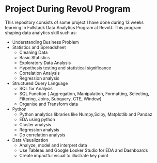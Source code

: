 # Project During RevoU Program #

This repository consists of some project I have done during 13 weeks learning in Fullstack Data Analytics Program at RevoU. This program shaping data analytics skill such as:
* Understanding Business Problem
* Statistics and Spreadsheet
  * Cleaning Data
  * Basic Statistics
  * Exploratory Data Analysis
  * Hypothesis testing and statistical significance
  * Correlation Analysis
  * Regression analysis
* Structured Query Language
  * SQL for Analysis
  * SQL Function ( Aggregation, Manipulation, Formatting, Selecting, Filtering, Joins, Subquery, CTE, Window)
  * Organise and Transform data
* Python
  * Python analytics libraries like Numpy,Scipy, Matplotlib and Pandaz
  * EDA using python
  * Cluster analysis
  * Regression analysis 
  * Do correlation analysis
* Data Visualization
  * Analyze, model and interpret data
  * Use Tableau and Google Looker Studio for EDA and Dashboards
  * Create impactful visual to illustrate key point
 
